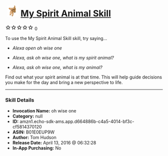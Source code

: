 # &nbsp;<img src="skill_icon" alt="My Spirit Animal Skill icon" width="36"> [My Spirit Animal Skill](http://alexa.amazon.com/#skills/amzn1.echo-sdk-ams.app.d664886b-c4a5-4014-bf3c-cf5814370120)
![0 stars](../../images/ic_star_border_black_18dp_1x.png)![0 stars](../../images/ic_star_border_black_18dp_1x.png)![0 stars](../../images/ic_star_border_black_18dp_1x.png)![0 stars](../../images/ic_star_border_black_18dp_1x.png)![0 stars](../../images/ic_star_border_black_18dp_1x.png) 0

To use the My Spirit Animal Skill skill, try saying...

* *Alexa open oh wise one*

* *Alexa, ask oh wise one, what is my spirit animal?*

* *Alexa, ask oh wise one, what is my animal?*

Find out what your spirit animal is at that time. This will help guide decisions you make for the day and bring a new perspective to life.

***

### Skill Details

* **Invocation Name:** oh wise one
* **Category:** null
* **ID:** amzn1.echo-sdk-ams.app.d664886b-c4a5-4014-bf3c-cf5814370120
* **ASIN:** B01E0EUP9W
* **Author:** Tom Hudson
* **Release Date:** April 13, 2016 @ 06:32:28
* **In-App Purchasing:** No
